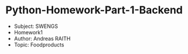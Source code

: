 # Python-Homework-Part-1-Backend

* Subject: SWENGS
* Homework1
* Author: Andreas RAITH
* Topic: Foodproducts
